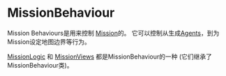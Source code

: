 # MissionBehaviour

Mission Behaviours是用来控制 [Mission](mission.md)的。
它可以控制从生成[Agents](agent.md)，到为Mission设定地图边界等行为。

[MissionLogic](../../_csharp-api/mountandblade/missionbehaviour/missionlogic.md) 和 [MissionViews](../../_csharp-api/mountandblade/missionbehaviour/missionview.md) 都是MissionBehaviour的一种 \(它们继承了MissionBehaviour类\)。

